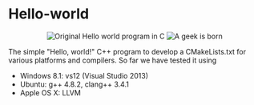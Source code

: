 Hello-world
===========

<p align="center">
  <img src="https://dl.dropboxusercontent.com/u/1068081/Shared-images/Hello-world--240x163.png?raw=true" alt="Original Hello world program in C"/>
  <img src="https://www.dropbox.com/s/yzukcqjkkfaltwk/Hello-world--A-geek-is-born-Ge10.jpg?dl=0?raw=true" alt="A geek is born"/>
</p>

The simple "Hello, world!" C++ program to develop a CMakeLists.txt for various platforms and compilers.
So far we have tested it using
- Windows 8.1: vs12 (Visual Studio 2013)
- Ubuntu: g++ 4.8.2, clang++ 3.4.1
- Apple OS X: LLVM
